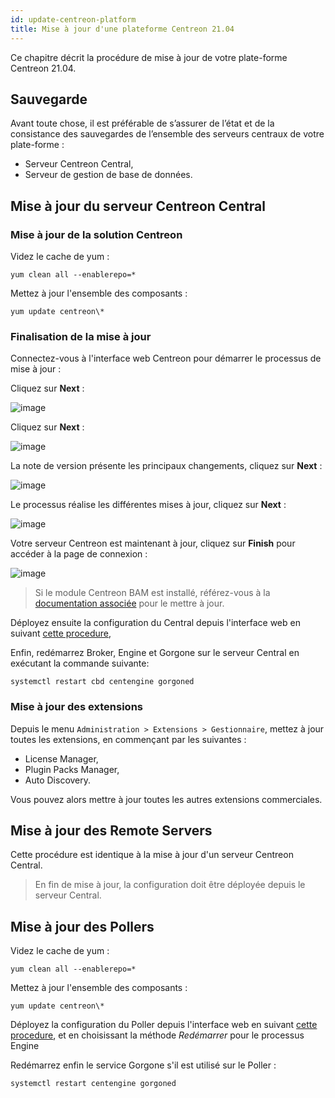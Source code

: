 ```yaml
---
id: update-centreon-platform
title: Mise à jour d'une plateforme Centreon 21.04
---
```


Ce chapitre décrit la procédure de mise à jour de votre plate-forme Centreon
21.04.

## Sauvegarde

Avant toute chose, il est préférable de s’assurer de l’état et de la consistance
des sauvegardes de l’ensemble des serveurs centraux de votre plate-forme :

- Serveur Centreon Central,
- Serveur de gestion de base de données.

## Mise à jour du serveur Centreon Central

### Mise à jour de la solution Centreon

Videz le cache de yum :

```shell
yum clean all --enablerepo=*
```

Mettez à jour l'ensemble des composants :

```shell
yum update centreon\*
```

### Finalisation de la mise à jour

Connectez-vous à l'interface web Centreon pour démarrer le processus de
mise à jour :

Cliquez sur **Next** :

![image](../assets/upgrade/web_update_1.png)

Cliquez sur **Next** :

![image](../assets/upgrade/web_update_2.png)

La note de version présente les principaux changements, cliquez sur **Next** :

![image](../assets/upgrade/web_update_3.png)

Le processus réalise les différentes mises à jour, cliquez sur **Next** :

![image](../assets/upgrade/web_update_4.png)

Votre serveur Centreon est maintenant à jour, cliquez sur **Finish** pour
accéder à la page de connexion :

![image](../assets/upgrade/web_update_5.png)

> Si le module Centreon BAM est installé, référez-vous à la [documentation
> associée](../service-mapping/update.md) pour le mettre à jour.

Déployez ensuite la configuration du Central depuis l'interface web en
suivant [cette
procedure](../monitoring/monitoring-servers/deploying-a-configuration.md),

Enfin, redémarrez Broker, Engine et Gorgone sur le serveur Central en exécutant
la commande suivante:

```shell
systemctl restart cbd centengine gorgoned
```

### Mise à jour des extensions

Depuis le menu `Administration > Extensions > Gestionnaire`, mettez à jour
toutes les extensions, en commençant par les suivantes :

  - License Manager,
  - Plugin Packs Manager,
  - Auto Discovery.

Vous pouvez alors mettre à jour toutes les autres extensions commerciales.

## Mise à jour des Remote Servers

Cette procédure est identique à la mise à jour d'un serveur Centreon Central.

> En fin de mise à jour, la configuration doit être déployée depuis le serveur
> Central.

## Mise à jour des Pollers

Videz le cache de yum :

```shell
yum clean all --enablerepo=*
```

Mettez à jour l'ensemble des composants :

```shell
yum update centreon\*
```

Déployez la configuration du Poller depuis l'interface web en suivant [cette
procedure](../monitoring/monitoring-servers/deploying-a-configuration.md), et
en choisissant la méthode *Redémarrer* pour le processus Engine

Redémarrez enfin le service Gorgone s'il est utilisé sur le Poller :

```shell
systemctl restart centengine gorgoned
```
